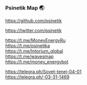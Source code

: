 ### Psinetik Map 🌏

https://github.com/psinetik  

https://twitter.com/psinetik  

https://t.me/MoneyEnergyRu  
https://t.me/psinetika  
https://t.me/Intorium_global  
https://t.me/wavesmap  
https://t.me/money_energybot  

https://telegra.ph/Sovet-tenej-04-01  
https://telegra.ph/-03-31-1469  

<!--
**psinetik/psinetik** is a ✨ _special_ ✨ repository because its `README.md` (this file) appears on your GitHub profile.

Here are some ideas to get you started:

- 🔭 I’m currently working on ...
- 🌱 I’m currently learning ...
- 👯 I’m looking to collaborate on ...
- 🤔 I’m looking for help with ...
- 💬 Ask me about ...
- 📫 How to reach me: ...
- 😄 Pronouns: ...
- ⚡ Fun fact: ...
-->

